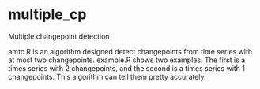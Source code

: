 # multiple_cp
Multiple changepoint detection

amtc.R is an algorithm designed detect changepoints from time series with at most two changepoints. 
example.R shows two examples. The first is a times series with 2 changepoints, and the second is a times series with 1 changepoints. This algorithm can tell them pretty accurately. 
